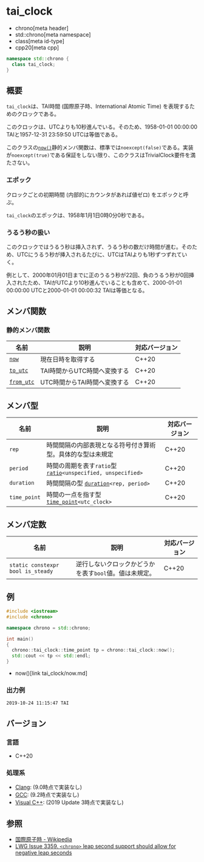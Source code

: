# tai_clock
* chrono[meta header]
* std::chrono[meta namespace]
* class[meta id-type]
* cpp20[meta cpp]

```cpp
namespace std::chrono {
  class tai_clock;
}
```

## 概要
`tai_clock`は、TAI時間 (国際原子時、International Atomic Time) を表現するためのクロックである。

このクロックは、UTCよりも10秒進んでいる。そのため、1958-01-01 00:00:00 TAIと1957-12-31 23:59:50 UTCは等価である。


このクラスの[`now()`](tai_clock/now.md)静的メンバ関数は、標準では`noexcept(false)`である。実装が`noexcept(true)`である保証をしない限り、このクラスはTrivialClock要件を満たさない。


### エポック
クロックごとの初期時間 (内部的にカウンタがあれば値ゼロ) をエポックと呼ぶ。

`tai_clock`のエポックは、1958年1月1日0時0分0秒である。


### うるう秒の扱い
このクロックではうるう秒は挿入されず、うるう秒の数だけ時間が進む。そのため、UTCにうるう秒が挿入されるたびに、UTCはTAIよりも1秒ずつずれていく。

例として、2000年01月01日までに正のうるう秒が22回、負のうるう秒が0回挿入されたため、TAIがUTCより10秒進んでいることも含めて、2000-01-01 00:00:00 UTCと2000-01-01 00:00:32 TAIは等価となる。


## メンバ関数
### 静的メンバ関数

| 名前 | 説明 | 対応バージョン |
|------|------|----------------|
| [`now`](tai_clock/now.md)           | 現在日時を取得する           | C++20 |
| [`to_utc`](tai_clock/to_utc.md)     | TAI時間からUTC時間へ変換する | C++20 |
| [`from_utc`](tai_clock/from_utc.md) | UTC時間からTAI時間へ変換する | C++20 |


## メンバ型

| 名前 | 説明 | 対応バージョン |
|--------------|--------------------------------|-------|
| `rep`        | 時間間隔の内部表現となる符号付き算術型。具体的な型は未規定    | C++20 |
| `period`     | 時間の周期を表す`ratio`型 [`ratio`](/reference/ratio/ratio.md)`<unspecified, unspecified>` | C++20 |
| `duration`   | 時間間隔の型 [`duration`](duration.md)`<rep, period>`         | C++20 |
| `time_point` | 時間の一点を指す型 [`time_point`](time_point.md)`<utc_clock>` | C++20 |


## メンバ定数

| 名前 | 説明 | 対応バージョン |
|-------------|--------------------------------------------------------|-------|
| `static constexpr bool is_steady` | 逆行しないクロックかどうかを表す`bool`値。値は未規定。 | C++20 |


## 例
```cpp example
#include <iostream>
#include <chrono>

namespace chrono = std::chrono;

int main()
{
  chrono::tai_clock::time_point tp = chrono::tai_clock::now();
  std::cout << tp << std::endl;
}
```
* now()[link tai_clock/now.md]

### 出力例
```
2019-10-24 11:15:47 TAI
```

## バージョン
### 言語
- C++20

### 処理系
- [Clang](/implementation.md#clang): (9.0時点で実装なし)
- [GCC](/implementation.md#gcc): (9.2時点で実装なし)
- [Visual C++](/implementation.md#visual_cpp): (2019 Update 3時点で実装なし)


## 参照
- [国際原子時 - Wikipedia](https://ja.wikipedia.org/wiki/国際原子時)
- [LWG Issue 3359. `<chrono>` leap second support should allow for negative leap seconds](http://www.open-std.org/jtc1/sc22/wg21/docs/papers/2020/p2117r0.html#3359)
